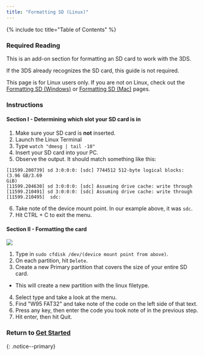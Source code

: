 ```yaml
---
title: "Formatting SD (Linux)"
---
```


{% include toc title="Table of Contents" %}

### Required Reading

This is an add-on section for formatting an SD card to work with the 3DS.

If the 3DS already recognizes the SD card, this guide is not required.

This page is for Linux users only. If you are not on Linux, check out the [Formatting SD (Windows)](formatting-sd-(Windows)) or [Formatting SD (Mac)](formatting-sd-(mac)) pages.

### Instructions
#### Section I - Determining which slot your SD card is in

1. Make sure your SD card is **not** inserted.
2. Launch the Linux Terminal
3. Type `watch "dmesg | tail -10"`
4. Insert your SD card into your PC.
5. Observe the output. It should match something like this:
```
[11599.200739] sd 3:0:0:0: [sdc] 7744512 512-byte logical blocks: (3.96 GB/3.69
GiB)
[11599.204630] sd 3:0:0:0: [sdc] Assuming drive cache: write through
[11599.210491] sd 3:0:0:0: [sdc] Assuming drive cache: write through
[11599.210495]  sdc:
```
6. Take note of the device mount point. In our example above, it was `sdc`.
7. Hit CTRL + C to exit the menu.

#### Section II - Formatting the card

![](https://upload.wikimedia.org/wikipedia/commons/8/85/Cfdisk_screenshot.png)

1. Type in `sudo cfdisk /dev/(device mount point from above)`.
2. On each partition, hit `Delete`.
3. Create a new Primary partition that covers the size of your entire SD card.
- This will create a new partition with the linux filetype.
4. Select type and take a look at the menu.
5. Find "W95 FAT32" and take note of the code on the left side of that text.
6. Press any key, then enter the code you took note of in the previous step.
7. Hit enter, then hit Quit.

### Return to [Get Started](get-started)
{: .notice--primary}
